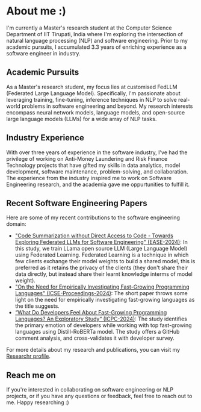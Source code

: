 # About me :)

I'm currently a Master's research student at the Computer Science Department of IIT Tirupati, India where I'm exploring the intersection of natural language processing (NLP) and software engineering. Prior to my academic pursuits, I accumulated 3.3 years of enriching experience as a software engineer in industry. 


## Academic Pursuits

As a Master's research student, my focus lies at customised FedLLM (Federated Large Language Model). Specifically, I'm passionate about leveraging training, fine-tuning, inference techniques in NLP to solve real-world problems in software engineering and beyond. My research interests encompass neural network models, language models, and open-source large language models (LLMs) for a wide array of NLP tasks.

## Industry Experience

With over three years of experience in the software industry, I've had the privilege of working on Anti-Money Laundering and Risk Finance Technology projects that have gifted my skills in data analytics, model development, software maintenance, problem-solving, and collaboration. The experience from the industry inspired me to work on Software Engineering research, and the academia gave me oppurtunities to fulfill it. 

## Recent Software Engineering Papers

Here are some of my recent contributions to the software engineering domain:

- ["Code Summarization without Direct Access to Code - Towards Exploring Federated LLMs for Software Engineering" (EASE-2024)](https://doi.org/10.1145/3661167.3661210): In this study, we train LLama open source LLM (Large Language Model) using Federated Learning. Federated Learning is a technique in which few clients exchange their model weights to build a shared model, this is preferred as it retains the privacy of the clients (they don't share their data directly, but instead share their learnt knowledge interms of model weight).
- ["On the Need for Empirically Investigating Fast-Growing Programming Languages" (ICSE-Proceedings-2024)](https://doi.org/10.1145/3639478.3643524): The short paper throws some light on the need for empirically investigating fast-growing languages as the title suggests. 
- [“What Do Developers Feel About Fast-Growing Programming Languages? An Exploratory Study“ (ICPC-2024)](https://doi.org/10.1145/3643916.3644422): The study identifies the primary emotion of developers while working with top fast-growing languages using Distill-RoBERTa model. The study offers a GitHub comment analysis, and cross-validates it with developer survey. 

For more details about my research and publications, you can visit my [Researchr profile](https://conf.researchr.org/profile/jahnavikumar).

## Reach me on

If you're interested in collaborating on software engineering or NLP projects, or if you have any questions or feedback, feel free to reach out to me. Happy researching :)
